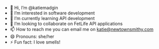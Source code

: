 - 👋 Hi, I’m @katiemadgin
- 👀 I’m interested in software development
- 🌱 I’m currently learning API development
- 💞️ I’m looking to collaborate on FetLife API applications
- 📫 How to reach me you can email me on katie@newtownsmithy.com
- 😄 Pronouns: she/her
- ⚡ Fun fact: I love smells!

<!---
katiemadgin/katiemadgin is a ✨ special ✨ repository because its `README.md` (this file) appears on your GitHub profile.
You can click the Preview link to take a look at your changes.
--->
